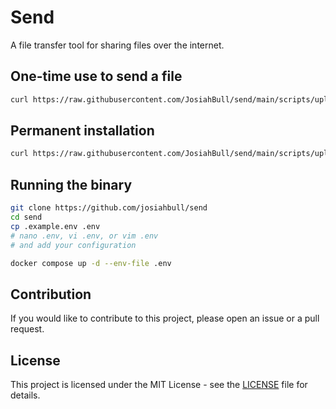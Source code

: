 # Send

A file transfer tool for sharing files over the internet.

## One-time use to send a file

```bash
curl https://raw.githubusercontent.com/JosiahBull/send/main/scripts/upload.sh | bash -s -- --key ~/.ssh/id_ed25519 -f <file>
```

## Permanent installation

```bash
curl https://raw.githubusercontent.com/JosiahBull/send/main/scripts/upload.sh | bash -s -- --install
```

## Running the binary

```bash
git clone https://github.com/josiahbull/send
cd send
cp .example.env .env
# nano .env, vi .env, or vim .env
# and add your configuration

docker compose up -d --env-file .env
```

## Contribution

If you would like to contribute to this project, please open an issue or a pull request.

## License

This project is licensed under the MIT License - see the [LICENSE](LICENSE) file for details.
